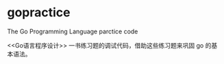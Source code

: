 # gopractice
The Go Programming Language parctice code

<<Go语言程序设计>> 一书练习题的调试代码，借助这些练习题来巩固 go 的基本语法。

